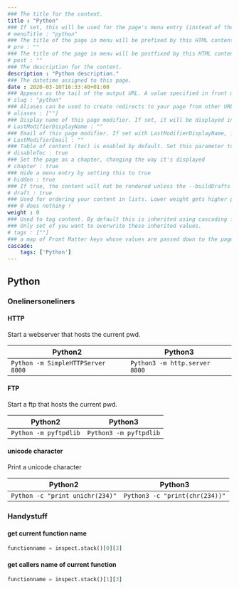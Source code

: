 ```yaml
---
### The title for the content.
title : "Python"
### If set, this will be used for the page's menu entry (instead of the `title` attribute)
# menuTitle : "python"
### The title of the page in menu will be prefixed by this HTML content
# pre : ""
### The title of the page in menu will be postfixed by this HTML content
# post : ""
### The description for the content.
description : "Python description."
### The datetime assigned to this page.
date : 2020-03-10T16:33:40+01:00
### Appears as the tail of the output URL. A value specified in front matter will override the segment of the URL based on the filename.
# slug : "python"
### Aliases can be used to create redirects to your page from other URLs.
# aliases : [""]
### Display name of this page modifier. If set, it will be displayed in the footer.
# LastModifierDisplayName : ""
### Email of this page modifier. If set with LastModifierDisplayName, it will be displayed in the footer
# LastModifierEmail : ""
### Table of content (toc) is enabled by default. Set this parameter to true to disable it.
# disableToc : true
### Set the page as a chapter, changing the way it's displayed
# chapter : true
### Hide a menu entry by setting this to true
# hidden : true
### If true, the content will not be rendered unless the --buildDrafts flag is passed to the hugo command.
# draft : true
### Used for ordering your content in lists. Lower weight gets higher precedence. So content with lower weight will come first.
### 0 does nothing !
weight : 0
### Used to tag content. By default this is inherited using cascading from _index.md files
### Only set of you want to overwrite these inherited values.
# tags : [""]
### a map of Front Matter keys whose values are passed down to the page’s descendants unless overwritten by self or a closer ancestor’s cascade. 
cascade:
    tags: ['Python']
---
```


## Python

### Onelinersoneliners

#### HTTP

Start a webserver that hosts the current pwd.

| Python2                         | Python3                     |
|---------------------------------|-----------------------------|
| `Python -m SimpleHTTPServer 8000` | `Python3 -m http.server 8000` |

#### FTP

Start a ftp that hosts the current pwd.

| Python2                         | Python3                     |
|---------------------------------|-----------------------------|
| `Python -m pyftpdlib`             | `Python3 -m pyftpdlib`        |

#### unicode character

Print a unicode character

| Python2                         | Python3                      |
|---------------------------------|------------------------------|
| `Python -c "print unichr(234)"`   | `Python3 -c "print(chr(234))"` |


### Handystuff

#### get current function name

```python
functionname = inspect.stack()[0][3]
```

#### get callers name of current function

```python
functionname = inspect.stack()[1][3]
```
